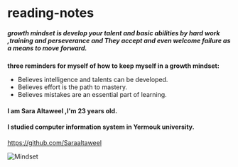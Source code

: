 # reading-notes
#####  growth mindset is develop your talent and  basic abilities by hard work ,training and perseverance and They accept and even welcome failure as a means to move forward.


**three reminders for myself of how to keep myself in a growth mindset:**
- Believes intelligence and talents can be developed.
- Believes effort is the path to mastery.
- Believes mistakes are an essential part of learning.

#### I am Sara Altaweel ,I'm 23 years old.
#### I studied computer information system in Yermouk university.

https://github.com/Saraaltaweel

![Mindset](https://www.louisamiles.com/wp-content/uploads/2017/10/HarryMindset_brain.jpg)



